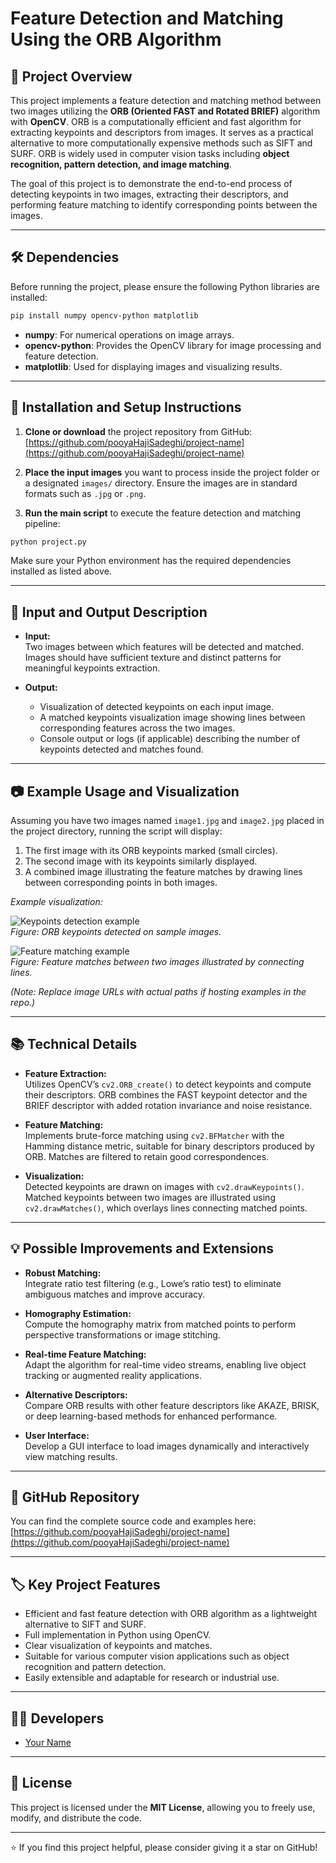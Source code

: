 
# Feature Detection and Matching Using the ORB Algorithm

## 📌 Project Overview  
This project implements a feature detection and matching method between two images utilizing the **ORB (Oriented FAST and Rotated BRIEF)** algorithm with **OpenCV**. ORB is a computationally efficient and fast algorithm for extracting keypoints and descriptors from images. It serves as a practical alternative to more computationally expensive methods such as SIFT and SURF. ORB is widely used in computer vision tasks including **object recognition, pattern detection, and image matching**.

The goal of this project is to demonstrate the end-to-end process of detecting keypoints in two images, extracting their descriptors, and performing feature matching to identify corresponding points between the images.

---

## 🛠️ Dependencies  
Before running the project, please ensure the following Python libraries are installed:

```bash
pip install numpy opencv-python matplotlib
```

- **numpy**: For numerical operations on image arrays.  
- **opencv-python**: Provides the OpenCV library for image processing and feature detection.  
- **matplotlib**: Used for displaying images and visualizing results.

---

## 🚀 Installation and Setup Instructions

1. **Clone or download** the project repository from GitHub:  
   [https://github.com/pooyaHajiSadeghi/project-name](https://github.com/pooyaHajiSadeghi/project-name)  

2. **Place the input images** you want to process inside the project folder or a designated `images/` directory. Ensure the images are in standard formats such as `.jpg` or `.png`.

3. **Run the main script** to execute the feature detection and matching pipeline:  

```bash
python project.py
```

Make sure your Python environment has the required dependencies installed as listed above.

---

## 🎯 Input and Output Description

- **Input:**  
  Two images between which features will be detected and matched. Images should have sufficient texture and distinct patterns for meaningful keypoints extraction.

- **Output:**  
  - Visualization of detected keypoints on each input image.  
  - A matched keypoints visualization image showing lines between corresponding features across the two images.  
  - Console output or logs (if applicable) describing the number of keypoints detected and matches found.

---

## 📷 Example Usage and Visualization

Assuming you have two images named `image1.jpg` and `image2.jpg` placed in the project directory, running the script will display:  

1. The first image with its ORB keypoints marked (small circles).  
2. The second image with its keypoints similarly displayed.  
3. A combined image illustrating the feature matches by drawing lines between corresponding points in both images.

*Example visualization:*

![Keypoints detection example](https://raw.githubusercontent.com/pooyaHajiSadeghi/project-name/main/examples/keypoints_example.png)  
*Figure: ORB keypoints detected on sample images.*

![Feature matching example](https://raw.githubusercontent.com/pooyaHajiSadeghi/project-name/main/examples/matches_example.png)  
*Figure: Feature matches between two images illustrated by connecting lines.*

*(Note: Replace image URLs with actual paths if hosting examples in the repo.)*

---

## 📚 Technical Details  

- **Feature Extraction:**  
  Utilizes OpenCV’s `cv2.ORB_create()` to detect keypoints and compute their descriptors. ORB combines the FAST keypoint detector and the BRIEF descriptor with added rotation invariance and noise resistance.

- **Feature Matching:**  
  Implements brute-force matching using `cv2.BFMatcher` with the Hamming distance metric, suitable for binary descriptors produced by ORB. Matches are filtered to retain good correspondences.

- **Visualization:**  
  Detected keypoints are drawn on images with `cv2.drawKeypoints()`. Matched keypoints between two images are illustrated using `cv2.drawMatches()`, which overlays lines connecting matched points.

---

## 💡 Possible Improvements and Extensions

- **Robust Matching:**  
  Integrate ratio test filtering (e.g., Lowe’s ratio test) to eliminate ambiguous matches and improve accuracy.

- **Homography Estimation:**  
  Compute the homography matrix from matched points to perform perspective transformations or image stitching.

- **Real-time Feature Matching:**  
  Adapt the algorithm for real-time video streams, enabling live object tracking or augmented reality applications.

- **Alternative Descriptors:**  
  Compare ORB results with other feature descriptors like AKAZE, BRISK, or deep learning-based methods for enhanced performance.

- **User Interface:**  
  Develop a GUI interface to load images dynamically and interactively view matching results.

---

## 🔗 GitHub Repository

You can find the complete source code and examples here:  
[https://github.com/pooyaHajiSadeghi/project-name](https://github.com/pooyaHajiSadeghi/project-name)

---

## 🏷️ Key Project Features

- Efficient and fast feature detection with ORB algorithm as a lightweight alternative to SIFT and SURF.  
- Full implementation in Python using OpenCV.  
- Clear visualization of keypoints and matches.  
- Suitable for various computer vision applications such as object recognition and pattern detection.  
- Easily extensible and adaptable for research or industrial use.

---

## 👨‍💻 Developers

- [Your Name](https://github.com/pooyaHajiSadeghi)

---

## 📜 License

This project is licensed under the **MIT License**, allowing you to freely use, modify, and distribute the code.

---

⭐ If you find this project helpful, please consider giving it a star on GitHub!
